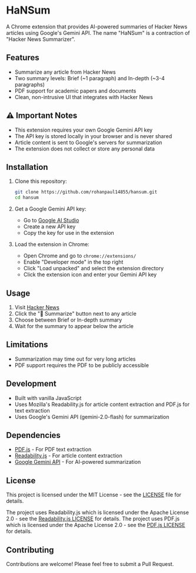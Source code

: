 # HaNSum

A Chrome extension that provides AI-powered summaries of Hacker News articles using Google's Gemini API. The name "HaNSum" is a contraction of "Hacker News Summarizer".

## Features

- Summarize any article from Hacker News
- Two summary levels: Brief (~1 paragraph) and In-depth (~3-4 paragraphs)
- PDF support for academic papers and documents
- Clean, non-intrusive UI that integrates with Hacker News

## ⚠️ Important Notes

- This extension requires your own Google Gemini API key
- The API key is stored locally in your browser and is never shared
- Article content is sent to Google's servers for summarization
- The extension does not collect or store any personal data

## Installation

1. Clone this repository:
   ```bash
   git clone https://github.com/rohanpaul14855/hansum.git
   cd hansum
   ```

2. Get a Google Gemini API key:
   - Go to [Google AI Studio](https://makersuite.google.com/app/apikey)
   - Create a new API key
   - Copy the key for use in the extension

3. Load the extension in Chrome:
   - Open Chrome and go to `chrome://extensions/`
   - Enable "Developer mode" in the top right
   - Click "Load unpacked" and select the extension directory
   - Click the extension icon and enter your Gemini API key

## Usage

1. Visit [Hacker News](https://news.ycombinator.com)
2. Click the "📝 Summarize" button next to any article
3. Choose between Brief or In-depth summary
4. Wait for the summary to appear below the article

## Limitations

- Summarization may time out for very long articles
- PDF support requires the PDF to be publicly accessible

## Development

- Built with vanilla JavaScript
- Uses Mozilla's Readability.js for article content extraction and PDF.js for text extraction
- Uses Google's Gemini API (gemini-2.0-flash) for summarization

## Dependencies

- [PDF.js](https://mozilla.github.io/pdf.js/) - For PDF text extraction
- [Readability.js](https://github.com/mozilla/readability) - For article content extraction
- [Google Gemini API](https://ai.google.dev/) - For AI-powered summarization

## License

This project is licensed under the MIT License - see the [LICENSE](LICENSE) file for details.

The project uses Readability.js which is licensed under the Apache License 2.0 - see the [Readability.js LICENSE](https://github.com/mozilla/readability/blob/main/LICENSE.md) for details.
The project uses PDF.js which is licensed under the Apache License 2.0 - see the [PDF.js LICENSE](https://github.com/mozilla/pdf.js/blob/master/LICENSE) for details.

## Contributing

Contributions are welcome! Please feel free to submit a Pull Request. 